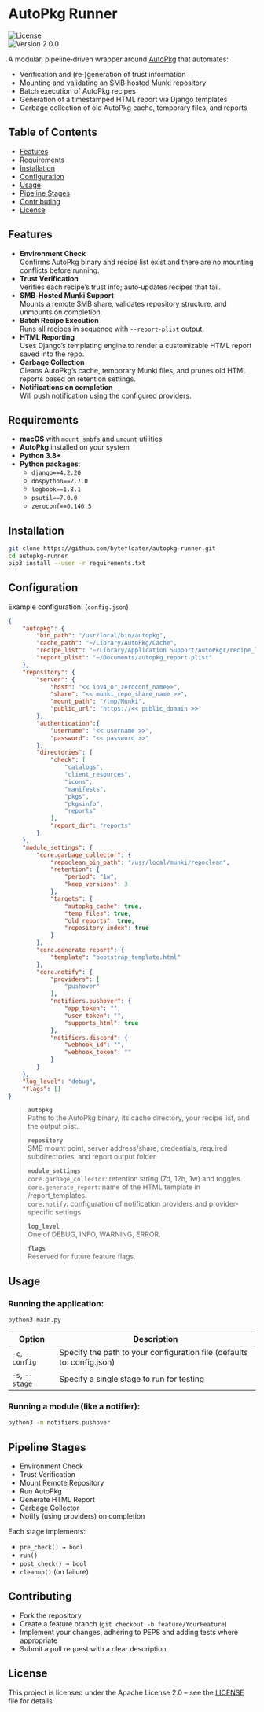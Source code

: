 # AutoPkg Runner

[![License](https://img.shields.io/badge/License-Apache%202.0-blue.svg)](LICENSE)  
![Version 2.0.0](https://img.shields.io/badge/version-2.0.0-green)

A modular, pipeline‑driven wrapper around [AutoPkg](https://github.com/autopkg/autopkg) that automates:

- Verification and (re‑)generation of trust information  
- Mounting and validating an SMB‑hosted Munki repository  
- Batch execution of AutoPkg recipes  
- Generation of a timestamped HTML report via Django templates  
- Garbage collection of old AutoPkg cache, temporary files, and reports  

## Table of Contents
- [Features](#features)  
- [Requirements](#requirements)  
- [Installation](#installation)  
- [Configuration](#configuration)  
- [Usage](#usage)  
- [Pipeline Stages](#pipeline-stages)  
- [Contributing](#contributing)  
- [License](#license)  

## Features

- **Environment Check**  
  Confirms AutoPkg binary and recipe list exist and there are no mounting conflicts before running.  
- **Trust Verification**  
  Verifies each recipe’s trust info; auto‑updates recipes that fail.  
- **SMB‑Hosted Munki Support**  
  Mounts a remote SMB share, validates repository structure, and unmounts on completion.  
- **Batch Recipe Execution**  
  Runs all recipes in sequence with `--report-plist` output.  
- **HTML Reporting**  
  Uses Django’s templating engine to render a customizable HTML report saved into the repo.  
- **Garbage Collection**  
  Cleans AutoPkg’s cache, temporary Munki files, and prunes old HTML reports based on retention settings.  
- **Notifications on completion**  
  Will push notification using the configured providers.

## Requirements

- **macOS** with `mount_smbfs` and `umount` utilities  
- **AutoPkg** installed on your system
- **Python 3.8+**  
- **Python packages**:
  - `django==4.2.20`
  - `dnspython==2.7.0`
  - `logbook==1.8.1`
  - `psutil==7.0.0`
  - `zeroconf==0.146.5`

## Installation
```bash
git clone https://github.com/bytefloater/autopkg-runner.git
cd autopkg-runner
pip3 install --user -r requirements.txt
```

## Configuration
Example configuration: (`config.json`)
```json
{
    "autopkg": {
        "bin_path": "/usr/local/bin/autopkg",
        "cache_path": "~/Library/AutoPkg/Cache",
        "recipe_list": "~/Library/Application Support/AutoPkgr/recipe_list.txt",
        "report_plist": "~/Documents/autopkg_report.plist"
    },
    "repository": {
        "server": {
            "host": "<< ipv4_or_zeroconf_name>>",
            "share": "<< munki_repo_share_name >>",
            "mount_path": "/tmp/Munki",
            "public_url": "https://<< public_domain >>"
        },
        "authentication":{
            "username": "<< username >>",
            "password": "<< password >>"
        },
        "directories": {
            "check": [
                "catalogs",
                "client_resources",
                "icons",
                "manifests",
                "pkgs",
                "pkgsinfo",
                "reports"
            ],
            "report_dir": "reports"
        }
    },
    "module_settings": {
        "core.garbage_collector": {
            "repoclean_bin_path": "/usr/local/munki/repoclean",
            "retention": {
                "period": "1w",
                "keep_versions": 3
            },
            "targets": {
                "autopkg_cache": true,
                "temp_files": true,
                "old_reports": true,
                "repository_index": true
            }
        },
        "core.generate_report": {
            "template": "bootstrap_template.html"
        },
        "core.notify": {
            "providers": [
                "pushover"
            ],
            "notifiers.pushover": {
                "app_token": "",
                "user_token": "",
                "supports_html": true
            },
            "notifiers.discord": {
                "webhook_id": "",
                "webhook_token": ""
            }
        }
    },
    "log_level": "debug",
    "flags": []
}

```
> <b>`autopkg`</b>  
> Paths to the AutoPkg binary, its cache directory, your recipe list, and the output plist.
>
> <b>`repository`</b>  
> SMB mount point, server address/share, credentials, required subdirectories, and report output folder.
>
> <b>`module_settings`</b>  
> `core.garbage_collector`: retention string (7d, 12h, 1w) and toggles.  
> `core.generate_report`: name of the HTML template in /report_templates.  
> `core.notify`: configuration of notification providers and provider-specific settings  
>
> <b>`log_level`</b>  
> One of DEBUG, INFO, WARNING, ERROR.
>
> <b>`flags`</b>  
> Reserved for future feature flags.

## Usage
### Running the application:
```bash
python3 main.py
```
| Option           | Description                                                            |
|------------------|------------------------------------------------------------------------|
| `-c`, `--config` | Specify the path to your configuration file (defaults to: config.json) |
| `-s`, `--stage`  | Specify a single stage to run for testing                              |

### Running a module (like a notifier):
```bash
python3 -m notifiers.pushover
```

## Pipeline Stages
- Environment Check
- Trust Verification
- Mount Remote Repository
- Run AutoPkg
- Generate HTML Report
- Garbage Collector
- Notify (using providers) on completion

Each stage implements:
- `pre_check() → bool`
- `run()`
- `post_check() → bool`
- `cleanup()` (on failure)

## Contributing
- Fork the repository
- Create a feature branch (`git checkout -b feature/YourFeature`)
- Implement your changes, adhering to PEP8 and adding tests where appropriate
- Submit a pull request with a clear description

## License
This project is licensed under the Apache License 2.0 – see the [LICENSE](/LICENSE) file for details.